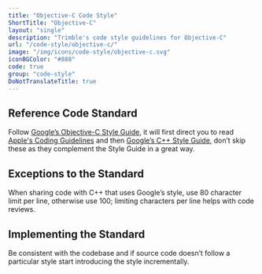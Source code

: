 ```yaml
---
title: "Objective-C Code Style"
ShortTitle: "Objective-C"
layout: "single"
description: "Trimble's code style guidelines for Objective-C"
url: "/code-style/objective-c/"
image: "/img/icons/code-style/objective-c.svg"
iconBGColor: "#888"
code: true
group: "code-style"
DoNotTranslateTitle: true
---
```


## Reference Code Standard

Follow [Google’s Objective-C Style Guide](https://github.com/google/styleguide/blob/gh-pages/objcguide.md), it will first direct you to read [Apple's Coding Guidelines](https://developer.apple.com/library/archive/documentation/Cocoa/Conceptual/CodingGuidelines/CodingGuidelines.html) and then [Google’s C++ Style Guide](https://google.github.io/styleguide/cppguide.html), don’t skip these as they complement the Style Guide in a great way.

## Exceptions to the Standard

When sharing code with C++ that uses Google’s style, use 80 character limit per line, otherwise use 100; limiting characters per line helps with code reviews.

## Implementing the Standard

Be consistent with the codebase and if source code doesn’t follow a particular style start introducing the style incrementally.
